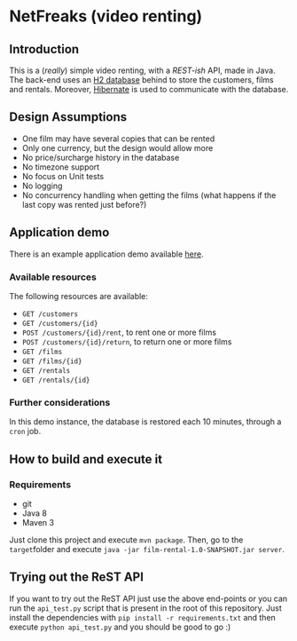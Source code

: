 # NetFreaks (video renting)

## Introduction

This is a (_really_) simple video renting, with a _REST-ish_ API, made in Java. The back-end uses an [H2 database](http://www.h2database.com/html/main.html) behind to store the customers, films and rentals. Moreover, [Hibernate](http://hibernate.org/) is used to communicate with the database.

## Design Assumptions

+ One film may have several copies that can be rented
+ Only one currency, but the design would allow more
+ No price/surcharge history in the database
+ No timezone support
+ No focus on Unit tests
+ No logging
+ No concurrency handling when getting the films (what happens if the last copy was rented just before?)

## Application demo

There is an example application demo available <a href="http://goo.gl/n8dcrg" target="_blank">here</a>.

### Available resources

The following resources are available:

+ ``GET /customers``
+ ``GET /customers/{id}``
+ ``POST /customers/{id}/rent``, to rent one or more films
+ ``POST /customers/{id}/return``, to return one or more films
+ ``GET /films``
+ ``GET /films/{id}``
+ ``GET /rentals``
+ ``GET /rentals/{id}``

### Further considerations

In this demo instance, the database is restored each 10 minutes, through a ``cron`` job.

## How to build and execute it

### Requirements

+ git
+ Java 8
+ Maven 3

Just clone this project and execute ``mvn package``. Then, go to the ``target``folder and execute ``java -jar film-rental-1.0-SNAPSHOT.jar server``.

## Trying out the ReST API

If you want to try out the ReST API just use the above end-points or you can run the ``api_test.py`` script that is present in the root of this repository. Just install the dependencies with ``pip install -r requirements.txt`` and then execute ``python api_test.py`` and you should be good to go :)

